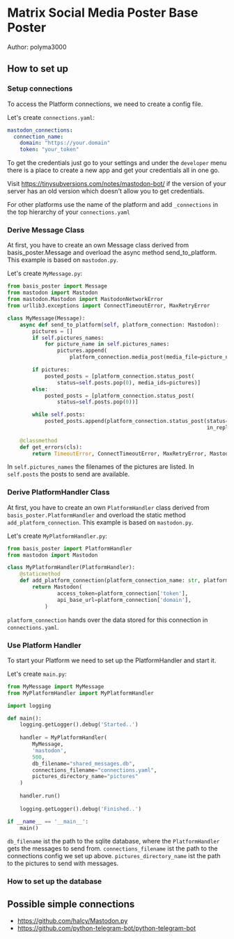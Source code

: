 # Matrix Social Media Poster Base Poster
Author: polyma3000

## How to set up

### Setup connections

To access the Platform connections, we need to create a config file.

Let's create `connections.yaml`:

```yaml
mastodon_connections:
  connection_name:
    domain: "https://your.domain"
    token: "your_token"
```

To get the credentials just go to your settings and under the `developer` menu there is a place to create a new app and get your credentials all in one go.

Visit https://tinysubversions.com/notes/mastodon-bot/ if the version of your server has an old version which doesn't allow you to get credentials.

For other platforms use the name of the platform and add `_connections` in the top hierarchy of your `connections.yaml`

### Derive Message Class
At first, you have to create an own Message class derived from basis_poster.Message and overload the async method send_to_platform.
This example is based on `mastodon.py`.

Let's create `MyMessage.py`:
```python
from basis_poster import Message
from mastodon import Mastodon
from mastodon.Mastodon import MastodonNetworkError
from urllib3.exceptions import ConnectTimeoutError, MaxRetryError

class MyMessage(Message):
    async def send_to_platform(self, platform_connection: Mastodon):
        pictures = []
        if self.pictures_names:
            for picture_name in self.pictures_names:
                pictures.append(
                    platform_connection.media_post(media_file=picture_name))

        if pictures:
            posted_posts = [platform_connection.status_post(
                status=self.posts.pop(0), media_ids=pictures)]
        else:
            posted_posts = [platform_connection.status_post(
                status=self.posts.pop(0))]

        while self.posts:
            posted_posts.append(platform_connection.status_post(status=self.posts.pop(0),
                                                                in_reply_to_id=posted_posts[len(posted_posts) - 1]))
    
    @classmethod
    def get_errors(cls):
        return TimeoutError, ConnectTimeoutError, MaxRetryError, MastodonNetworkError
```

In `self.pictures_names` the filenames of the pictures are listed.
In `self.posts` the posts to send are available.

### Derive PlatformHandler Class
At first, you have to create an own `PlatformHandler` class derived from `basis_poster.PlatformHandler` and overload the static method `add_platform_connection`.
This example is based on `mastodon.py`.

Let's create `MyPlatformHandler.py`:
```python
from basis_poster import PlatformHandler
from mastodon import Mastodon

class MyPlatformHandler(PlatformHandler):
    @staticmethod
    def add_platform_connection(platform_connection_name: str, platform_connection: dict):
        return Mastodon(
                access_token=platform_connection['token'],
                api_base_url=platform_connection['domain'],
            )
```

`platform_connection` hands over the data stored for this connection in `connections.yaml`.


### Use Platform Handler
To start your Platform we need to set up the PlatformHandler and start it.

Let's create `main.py`:

```python
from MyMessage import MyMessage
from MyPlatformHandler import MyPlatformHandler

import logging

def main():
    logging.getLogger().debug('Started..')
    
    handler = MyPlatformHandler(
        MyMessage,
        'mastodon',
        500,
        db_filename="shared_messages.db",
        connections_filename="connections.yaml",
        pictures_directory_name="pictures"
    )
    
    handler.run()
    
    logging.getLogger().debug('Finished..')

if __name__ == '__main__':
    main()
```

`db_filename` ist the path to the sqlite database, where the `PlatformHandler` gets the messages to send from.
`connections_filename` ist the path to the connections config we set up above.
`pictures_directory_name` ist the path to the pictures to send with messages.

### How to set up the database

## Possible simple connections
- https://github.com/halcy/Mastodon.py
- https://github.com/python-telegram-bot/python-telegram-bot
